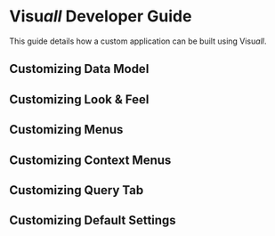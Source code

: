 # Visu*all* Developer Guide

This guide details how a custom application can be built using Visu*all*.

## Customizing Data Model

## Customizing Look & Feel

## Customizing Menus

## Customizing Context Menus

## Customizing Query Tab

## Customizing Default Settings

